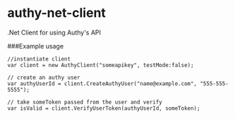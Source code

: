 ﻿authy-net-client
================

.Net Client for using Authy's API


###Example usage

```
//instantiate client
var client = new AuthyClient("someapikey", testMode:false);

// create an authy user
var authyUserId = client.CreateAuthyUser("name@example.com", "555-555-5555");

// take someToken passed from the user and verify
var isValid = client.VerifyUserToken(authyUserId, someToken);

```